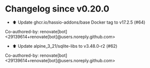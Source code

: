 # Changelog since v0.20.0
- ⬆️ Update ghcr.io/hassio-addons/base Docker tag to v17.2.5 (#64)

Co-authored-by: renovate[bot] <29139614+renovate[bot]@users.noreply.github.com> 
- ⬆️ Update alpine_3_21/sqlite-libs to v3.48.0-r2 (#62)

Co-authored-by: renovate[bot] <29139614+renovate[bot]@users.noreply.github.com> 

